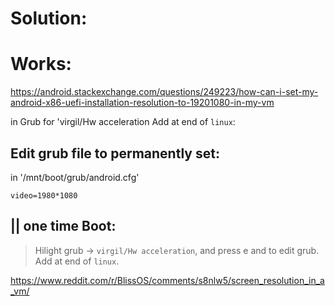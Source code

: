 # Solution:
# Works:
https://android.stackexchange.com/questions/249223/how-can-i-set-my-android-x86-uefi-installation-resolution-to-19201080-in-my-vm

in Grub for 'virgil/Hw acceleration
Add at end of `linux`:

## Edit grub file to permanently set:
in '/mnt/boot/grub/android.cfg'

```
video=1980*1080
```

## || one time Boot:
>Hilight grub -> `virgil/Hw acceleration`, and press e and to edit grub. Add at end of `linux`.

https://www.reddit.com/r/BlissOS/comments/s8nlw5/screen_resolution_in_a_vm/
